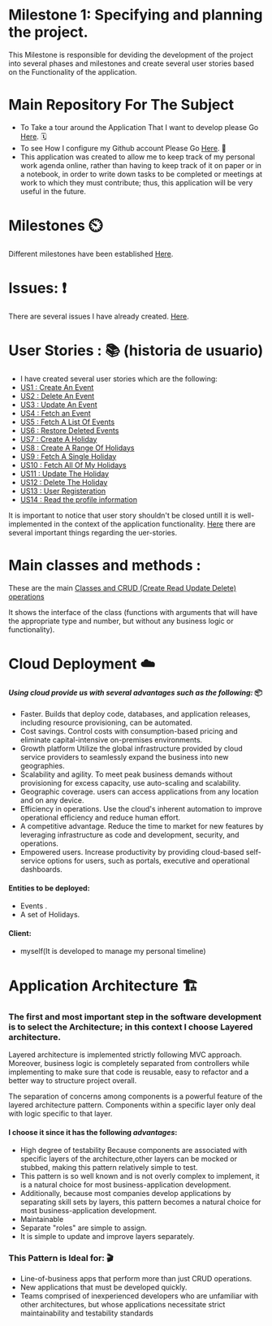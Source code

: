 # Milestone 1: Specifying and planning the project.

This Milestone is responsible for deviding the development of the project into several phases and milestones and create several user stories based
on the Functionality of the application.


# Main Repository For The Subject
- To Take a tour around the Application That I want to develop please Go [Here](https://github.com/khawla-k-banydomi/schedulerapi/blob/main/doc/MS0_Description.md). 🗓️
- To see How I configure my Github account Please Go [Here](https://github.com/khawla-k-banydomi/schedulerapi/blob/main/doc/Configuration.md). 🔧
- This application was created to allow me to keep track of my personal work agenda online, rather than having to keep track of it on paper or in a notebook, in order to write down tasks to be completed or meetings at work to which they must contribute; thus, this application will be very useful in the future.



# Milestones ⏲️
Different milestones have been established [Here](https://github.com/khawla-k-banydomi/schedulerapi/milestones).
# Issues: ❗
There are several issues I have already created. [Here](https://github.com/khawla-k-banydomi/schedulerapi/issues).
# User Stories : 📚 (historia de usuario) 
- I have created several user stories which are the following:<br>
- [US1 : Create An Event](https://github.com/khawla-k-banydomi/schedulerapi/issues/6)<br>
- [US2 : Delete An Event](https://github.com/khawla-k-banydomi/schedulerapi/issues/7)<br>
- [US3 : Update An Event](https://github.com/khawla-k-banydomi/schedulerapi/issues/8)<br>
- [US4 : Fetch an Event](https://github.com/khawla-k-banydomi/schedulerapi/issues/9)<br>
- [US5 : Fetch A List Of Events](https://github.com/khawla-k-banydomi/schedulerapi/issues/10)<br>
- [US6 : Restore Deleted Events](https://github.com/khawla-k-banydomi/schedulerapi/issues/11)<br>
- [US7 : Create A Holiday](https://github.com/khawla-k-banydomi/schedulerapi/issues/12)<br>
- [US8 : Create A Range Of Holidays](https://github.com/khawla-k-banydomi/schedulerapi/issues/13)<br>
- [US9 : Fetch A Single Holiday](https://github.com/khawla-k-banydomi/schedulerapi/issues/14)<br>
- [US10 : Fetch All Of My Holidays](https://github.com/khawla-k-banydomi/schedulerapi/issues/15)<br>
- [US11 : Update The Holiday](https://github.com/khawla-k-banydomi/schedulerapi/issues/16)<br>
- [US12 : Delete The Holiday](https://github.com/khawla-k-banydomi/schedulerapi/issues/17)<br>
- [US13 : User Registeration](https://github.com/khawla-k-banydomi/schedulerapi/issues/18)<br>
- [US14 : Read the profile information](https://github.com/khawla-k-banydomi/schedulerapi/issues/19)<br>

It is important to notice that user story shouldn't be closed untill it is well-implemented in the context of the application functionality.
[Here](https://gist.github.com/seanh/8a5b7b36d5c4fdfcfbd3b42506296968) there are several important things regarding the uer-stories.


# Main classes and methods :
These are the main [Classes and CRUD (Create Read Update Delete) operations](https://github.com/khawla-k-banydomi/schedulerapi/tree/main/src/controllers) 

It shows the interface of the class (functions with arguments that will have the appropriate type and number, but without any business logic or functionality).


# Cloud Deployment ☁️
#### *Using cloud provide us with several advantages such as the following:* 📦
- Faster. Builds that deploy code, databases, and application releases, including resource provisioning, can be automated.
- Cost savings. Control costs with consumption-based pricing and eliminate capital-intensive on-premises environments.
- Growth platform Utilize the global infrastructure provided by cloud service providers to seamlessly expand the business into new geographies.
- Scalability and agility. To meet peak business demands without provisioning for excess capacity, use auto-scaling and scalability.
- Geographic coverage. users can access applications from any location and on any device.
- Efficiency in operations. Use the cloud's inherent automation to improve operational efficiency and reduce human effort.
- A competitive advantage. Reduce the time to market for new features by leveraging infrastructure as code and development, security, and operations.
- Empowered users. Increase productivity by providing cloud-based self-service options for users, such as portals, executive and operational dashboards.


#### Entities to be deployed:
- Events .
- A set of Holidays.

#### Client:
- myself(It is developed to manage my personal timeline)


 
 # Application Architecture 🏗️
### The first and most important step in the software development is to select the Architecture; in this context I choose Layered architecture.

Layered architecture is implemented strictly following MVC approach. Moreover, business logic is 
completely separated from controllers while implementing to make sure that code is reusable, 
easy to refactor and a better way to structure project overall.

The separation of concerns among components is a powerful feature of the layered architecture pattern.
Components within a specific layer only deal with logic specific to that layer.


#### I choose it since it has the following *advantages*:
- High degree of testability Because components are associated with specific layers of the architecture,other layers can be mocked or stubbed, making this pattern relatively simple to test.
- This pattern is so well known and is not overly complex to implement, it is a natural choice for most business-application development.
- Additionally, because most companies develop applications by separating skill sets by layers, this pattern becomes a natural choice for most business-application development.
- Maintainable
- Separate "roles" are simple to assign.
- It is simple to update and improve layers separately.

### This Pattern is Ideal for:    🎬

- Line-of-business apps that perform more than just CRUD operations.
- New applications that must be developed quickly.
- Teams comprised of inexperienced developers who are unfamiliar with other architectures, but whose applications necessitate strict maintainability and testability standards

 
 
 
